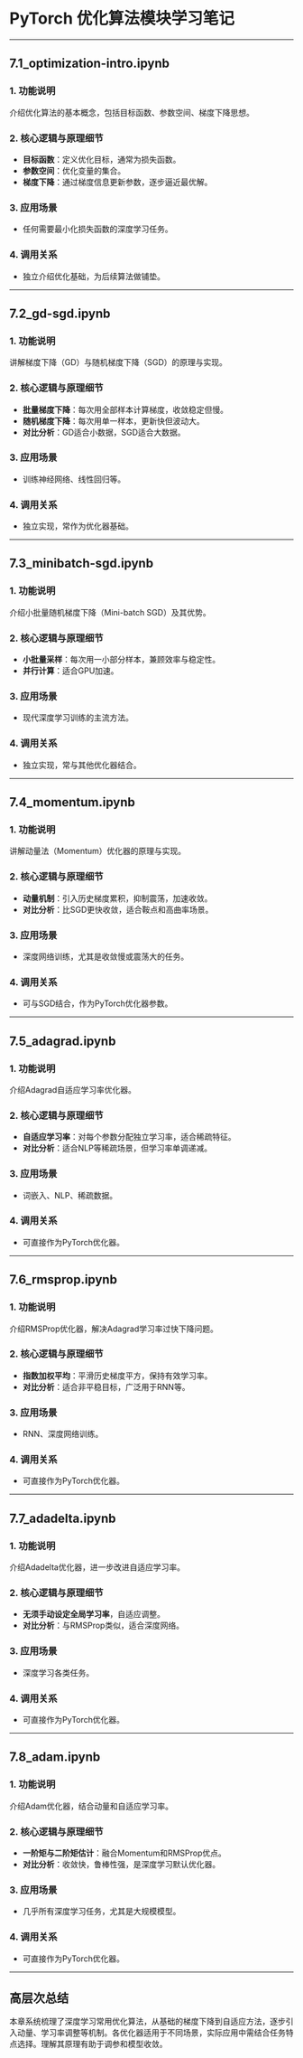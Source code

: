 # PyTorch 优化算法模块学习笔记

---

## 7.1_optimization-intro.ipynb

### 1. 功能说明
介绍优化算法的基本概念，包括目标函数、参数空间、梯度下降思想。

### 2. 核心逻辑与原理细节
- **目标函数**：定义优化目标，通常为损失函数。
- **参数空间**：优化变量的集合。
- **梯度下降**：通过梯度信息更新参数，逐步逼近最优解。

### 3. 应用场景
- 任何需要最小化损失函数的深度学习任务。

### 4. 调用关系
- 独立介绍优化基础，为后续算法做铺垫。

---

## 7.2_gd-sgd.ipynb

### 1. 功能说明
讲解梯度下降（GD）与随机梯度下降（SGD）的原理与实现。

### 2. 核心逻辑与原理细节
- **批量梯度下降**：每次用全部样本计算梯度，收敛稳定但慢。
- **随机梯度下降**：每次用单一样本，更新快但波动大。
- **对比分析**：GD适合小数据，SGD适合大数据。

### 3. 应用场景
- 训练神经网络、线性回归等。

### 4. 调用关系
- 独立实现，常作为优化器基础。

---

## 7.3_minibatch-sgd.ipynb

### 1. 功能说明
介绍小批量随机梯度下降（Mini-batch SGD）及其优势。

### 2. 核心逻辑与原理细节
- **小批量采样**：每次用一小部分样本，兼顾效率与稳定性。
- **并行计算**：适合GPU加速。

### 3. 应用场景
- 现代深度学习训练的主流方法。

### 4. 调用关系
- 独立实现，常与其他优化器结合。

---

## 7.4_momentum.ipynb

### 1. 功能说明
讲解动量法（Momentum）优化器的原理与实现。

### 2. 核心逻辑与原理细节
- **动量机制**：引入历史梯度累积，抑制震荡，加速收敛。
- **对比分析**：比SGD更快收敛，适合鞍点和高曲率场景。

### 3. 应用场景
- 深度网络训练，尤其是收敛慢或震荡大的任务。

### 4. 调用关系
- 可与SGD结合，作为PyTorch优化器参数。

---

## 7.5_adagrad.ipynb

### 1. 功能说明
介绍Adagrad自适应学习率优化器。

### 2. 核心逻辑与原理细节
- **自适应学习率**：对每个参数分配独立学习率，适合稀疏特征。
- **对比分析**：适合NLP等稀疏场景，但学习率单调递减。

### 3. 应用场景
- 词嵌入、NLP、稀疏数据。

### 4. 调用关系
- 可直接作为PyTorch优化器。

---

## 7.6_rmsprop.ipynb

### 1. 功能说明
介绍RMSProp优化器，解决Adagrad学习率过快下降问题。

### 2. 核心逻辑与原理细节
- **指数加权平均**：平滑历史梯度平方，保持有效学习率。
- **对比分析**：适合非平稳目标，广泛用于RNN等。

### 3. 应用场景
- RNN、深度网络训练。

### 4. 调用关系
- 可直接作为PyTorch优化器。

---

## 7.7_adadelta.ipynb

### 1. 功能说明
介绍Adadelta优化器，进一步改进自适应学习率。

### 2. 核心逻辑与原理细节
- **无须手动设定全局学习率**，自适应调整。
- **对比分析**：与RMSProp类似，适合深度网络。

### 3. 应用场景
- 深度学习各类任务。

### 4. 调用关系
- 可直接作为PyTorch优化器。

---

## 7.8_adam.ipynb

### 1. 功能说明
介绍Adam优化器，结合动量和自适应学习率。

### 2. 核心逻辑与原理细节
- **一阶矩与二阶矩估计**：融合Momentum和RMSProp优点。
- **对比分析**：收敛快，鲁棒性强，是深度学习默认优化器。

### 3. 应用场景
- 几乎所有深度学习任务，尤其是大规模模型。

### 4. 调用关系
- 可直接作为PyTorch优化器。

---

## 高层次总结
本章系统梳理了深度学习常用优化算法，从基础的梯度下降到自适应方法，逐步引入动量、学习率调整等机制。各优化器适用于不同场景，实际应用中需结合任务特点选择。理解其原理有助于调参和模型收敛。 